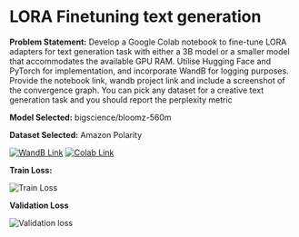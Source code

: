 # LORA Finetuning text generation

**Problem Statement:**
Develop a Google Colab notebook to fine-tune LORA adapters for text generation task with either a 3B model or a smaller model that accommodates the available GPU RAM. Utilise Hugging Face and PyTorch for implementation, and incorporate WandB for logging purposes. Provide the notebook link, wandb project link and include a screenshot of the convergence graph. You can pick any dataset for a creative text generation task and you should report the perplexity metric

**Model Selected:** bigscience/bloomz-560m

**Dataset Selected:** Amazon Polarity

[![WandB Link](https://img.shields.io/badge/WandB-Text%20Generation%20using%20LORA-blue?style=flat&logo=wandb)](https://wandb.ai/aravindan/Text%20generation%20using%20LORA/runs/shw325rv?workspace=user-aravindsriraj)
[![Colab Link](https://colab.research.google.com/assets/colab-badge.svg)](https://colab.research.google.com/drive/1OiCgqkO0QKhn79xEs5QfnB02VW732vxW?usp=sharing)

**Train Loss:**

![Train Loss](https://github.com/aravindsriraj/LORA-Finetuning-text-generation/assets/60252521/34911bce-e717-481f-bc45-40173ed4226d)

**Validation Loss**

![Validation loss](https://github.com/aravindsriraj/LORA-Finetuning-text-generation/assets/60252521/82a0eae1-e257-4502-b35a-ff8264e0f118)
